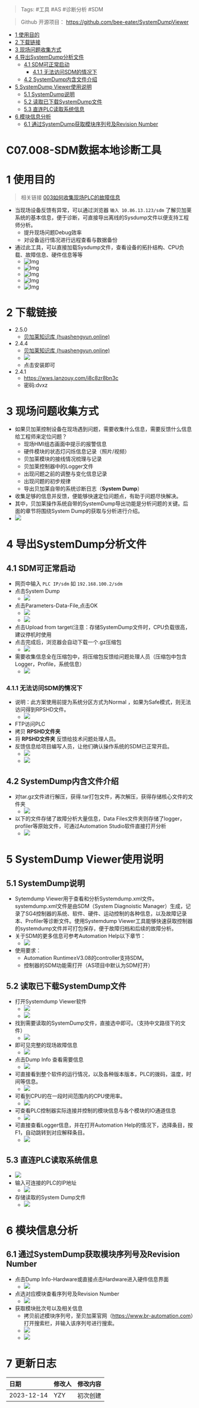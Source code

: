 > Tags: #工具 #AS #诊断分析 #SDM

> Github 开源项目： https://github.com/bee-eater/SystemDumpViewer

- [1 使用目的](#1%20%E4%BD%BF%E7%94%A8%E7%9B%AE%E7%9A%84)
- [2 下载链接](#2%20%E4%B8%8B%E8%BD%BD%E9%93%BE%E6%8E%A5)
- [3 现场问题收集方式](#3%20%E7%8E%B0%E5%9C%BA%E9%97%AE%E9%A2%98%E6%94%B6%E9%9B%86%E6%96%B9%E5%BC%8F)
- [4 导出SystemDump分析文件](#4%20%E5%AF%BC%E5%87%BASystemDump%E5%88%86%E6%9E%90%E6%96%87%E4%BB%B6)
	- [4.1 SDM可正常启动](#4.1%20SDM%E5%8F%AF%E6%AD%A3%E5%B8%B8%E5%90%AF%E5%8A%A8)
		- [4.1.1 无法访问SDM的情况下](#4.1.1%20%E6%97%A0%E6%B3%95%E8%AE%BF%E9%97%AESDM%E7%9A%84%E6%83%85%E5%86%B5%E4%B8%8B)
	- [4.2 SystemDump内含文件介绍](#4.2%20SystemDump%E5%86%85%E5%90%AB%E6%96%87%E4%BB%B6%E4%BB%8B%E7%BB%8D)
- [5 SystemDump Viewer使用说明](#5%20SystemDump%20Viewer%E4%BD%BF%E7%94%A8%E8%AF%B4%E6%98%8E)
	- [5.1 SystemDump说明](#5.1%20SystemDump%E8%AF%B4%E6%98%8E)
	- [5.2 读取已下载SystemDump文件](#5.2%20%E8%AF%BB%E5%8F%96%E5%B7%B2%E4%B8%8B%E8%BD%BDSystemDump%E6%96%87%E4%BB%B6)
	- [5.3 直连PLC读取系统信息](#5.3%20%E7%9B%B4%E8%BF%9EPLC%E8%AF%BB%E5%8F%96%E7%B3%BB%E7%BB%9F%E4%BF%A1%E6%81%AF)
- [6 模块信息分析](#6%20%E6%A8%A1%E5%9D%97%E4%BF%A1%E6%81%AF%E5%88%86%E6%9E%90)
	- [6.1 通过SystemDump获取模块序列号及Revision Number](#6.1%20%E9%80%9A%E8%BF%87SystemDump%E8%8E%B7%E5%8F%96%E6%A8%A1%E5%9D%97%E5%BA%8F%E5%88%97%E5%8F%B7%E5%8F%8ARevision%20Number)

# C07.008-SDM数据本地诊断工具

# 1 使用目的

> 相关链接 [003如何收集现场PLC的故障信息](../C04_现场维运/003如何收集现场PLC的故障信息.md)

- 当现场设备反馈有异常，可以通过浏览器 `输入 10.86.13.123/sdm` 了解贝加莱系统的基本信息，便于诊断，可直接导出离线的Sysdump文件以便支持工程师分析。
    - 提升现场问题Debug效率
    - 对设备运行情况进行远程查看与数据备份
- 通过此工具，可以直接加载Sysdump文件，查看设备的拓扑结构、CPU负载、故障信息、硬件信息等等
    - ![Img](FILES/008SDM数据本地诊断工具/img-20220524171717.png)
    - ![Img](FILES/008SDM数据本地诊断工具/img-20220524171815.png)
    - ![Img](FILES/008SDM数据本地诊断工具/img-20220524171844.png)
    - ![Img](FILES/008SDM数据本地诊断工具/img-20220524171916.png)
    - ![Img](FILES/008SDM数据本地诊断工具/img-20220524171952.png)

# 2 下载链接

- 2.5.0
    - [贝加莱知识库 (huashengyun.online)](https://brtechs.huashengyun.online/index.php?mod=bjl&do=file&gid=19#group&do=file&gid=19&fid=2851)
- 2.4.4
    - [贝加莱知识库 (huashengyun.online)](https://brtechs.huashengyun.online/index.php?mod=bjl&do=file&gid=19#group&do=file&gid=19&fid=2851)
    - ![](FILES/008SDM数据本地诊断工具/image-20221122162823315.png)
    - 点击安装即可
- 2.4.1
    - https://wws.lanzouy.com/i8c8zr8bn3c
    - 密码:dvxz

# 3 现场问题收集方式

- 如果贝加莱控制设备在现场遇到问题，需要收集什么信息，需要反馈什么信息给工程师来定位问题？
    - 现场HMI组态画面中提示的报警信息
    - 硬件模块的状态灯闪烁信息记录（照片/视频）
    - 贝加莱模块的接线情况梳理与记录
    - 贝加莱控制器中的Logger文件
    - 出现问题之前的调整与变化信息记录
    - 出现问题的初步规律
    - 导出贝加莱自带的系统诊断日志（**System Dump**）
- 收集足够的信息并反馈，便能够快速定位问题点，有助于问题尽快解决。
- 其中，贝加莱操作系统自带的SystemDump导出功能是分析问题的关键。后面的章节将围绕System Dump的获取与分析进行介绍。
- ![](FILES/008SDM数据本地诊断工具/7a0ad16c6e6a98237907c28938be31bb.png)

# 4 导出SystemDump分析文件

## 4.1 SDM可正常启动

- 网页中输入 `PLC IP/sdm` 如 `192.168.100.2/sdm`
- 点击System Dump
    - ![](FILES/008SDM数据本地诊断工具/fb0410110c6cf7fd445e7d33bae4e12d.png)
- 点击Parameters-Data-File,点击OK
    - ![](FILES/008SDM数据本地诊断工具/f1d9f60b9eaeef9a4a6293611c518602.png)
    - ![](FILES/008SDM数据本地诊断工具/9a3c055953bf3892cb30d81bddab4c2d.png)
- 点击Upload from target(注意：存储SystemDump文件时，CPU负载很高，建议停机时使用
- 点击完成后，浏览器会自动下载一个.gz压缩包
    - ![](FILES/008SDM数据本地诊断工具/8d8808cf12d62346d4d2f5b4520b3966.png)
- 需要收集信息全在压缩包中，将压缩包反馈给问题处理人员（压缩包中包含Logger，Profile，系统信息）
    - ![](FILES/008SDM数据本地诊断工具/9391678379c1693c6516fdb26db8d46d.png)

### 4.1.1 无法访问SDM的情况下

- 说明：此方案使用前提为系统分区方式为Normal ，如果为Safe模式，则无法访问得到RPSHD文件。
    - ![](FILES/008SDM数据本地诊断工具/fe762ba32f854bf004c7971c41e7feb9.png)
- FTP访问PLC
- 拷贝 **RPSHD文件夹**
- 将 **RPSHD文件夹** 反馈给技术问题处理人员。
- 反馈信息给项目编写人员，让他们确认操作系统的SDM已正常开启。
    - ![](FILES/008SDM数据本地诊断工具/2582e80302401a25e6832f2e44be5115.png)
    - ![](FILES/008SDM数据本地诊断工具/59115bfaef22e82bde9fbacad9ba0b2e.png)

## 4.2 SystemDump内含文件介绍

- 对tar.gz文件进行解压，获得.tar打包文件，再次解压，获得存储核心文件的文件夹
    - ![](FILES/008SDM数据本地诊断工具/bd84966a592ab926fddb70d989df5f72.png)
- 以下的文件存储了故障分析大量信息，Data Files文件夹则存储了logger，profiler等原始文件，可通过Automation Studio软件直接打开分析
    - ![](FILES/008SDM数据本地诊断工具/0c38696adeec901a72706347c9104b40.png)

# 5 SystemDump Viewer使用说明

## 5.1 SystemDump说明

- Sytemdump Viewer用于查看和分析Systemdump.xml文件。systemdump.xml文件是由SDM（System Diagnoistic Manager）生成，记录了SG4控制器的系统、软件、硬件、运动控制的各种信息，以及故障记录本、Profiler等诊断文件。使用Systemdump Viewer工具能够快速获取控制器的systemdump文件并可打包保存，便于故障归档和后续的故障分析。
- 关于SDM的更多信息可参考Automation Help以下章节：
    - ![](FILES/008SDM数据本地诊断工具/67f7b81621dac227bf3feca8cd97da4a.png)
- 使用要求：
    - Automation Runtime≥V3.08的controller支持SDM。
    - 控制器的SDM功能需打开（AS项目中默认为SDM打开）

## 5.2 读取已下载SystemDump文件

- 打开Systemdump Viewer软件
    - ![](FILES/008SDM数据本地诊断工具/0d44b27e7f3248a82b03299a43cfded3.png)
    - ![](FILES/008SDM数据本地诊断工具/420864932e816c4a6160412d52b8d8e8.png)
- 找到需要读取的SystemDump文件，直接选中即可。（支持中文路径下的文件）
    - ![](FILES/008SDM数据本地诊断工具/c1bc7568651badf1cd1835a005f14229.png)
- 即可见完整的现场故障信息
    - ![](FILES/008SDM数据本地诊断工具/1cfd055a82872fd5faa24ee41f8d8790.png)
- 点击Dump Info 查看需要信息
    - ![](FILES/008SDM数据本地诊断工具/ba833d4399b71786e548409721c381c7.png)
- 可直接看到整个软件的运行情况，以及各种版本版本，PLC的拨码，温度，时间等信息。
    - ![](FILES/008SDM数据本地诊断工具/bcc56c30d0651225c248ef8617ce0f36.png)
- 可看到CPU的在一段时间范围内的CPU使用率。
    - ![](FILES/008SDM数据本地诊断工具/2b4148e4bf1c5095f710cdf5f8202a51.png)
- 可查看PLC控制器实际连接并控制的模块信息与各个模块的IO通道信息
    - ![](FILES/008SDM数据本地诊断工具/1072d53adc125ed633a0f91032b978bf.png)
- 可直接查看Logger信息，并在打开Automation Help的情况下，选择条目，按F1，自动跳转到对应解释条目。
    - ![](FILES/008SDM数据本地诊断工具/bf6081cabe6abd756a5a40bde0687d80.png)

## 5.3 直连PLC读取系统信息

- ![](FILES/008SDM数据本地诊断工具/d736c70c6dd800276bcc4b0a19087d3d.png)
- 输入可连接的PLC的IP地址
    - ![](FILES/008SDM数据本地诊断工具/dcf67e2574708164acc35b2a320961fc.png)
- 存储读取的System Dump文件
    - ![](FILES/008SDM数据本地诊断工具/3e4270e3e527fbd990ef42bcf497de76.png)

# 6 模块信息分析

## 6.1 通过SystemDump获取模块序列号及Revision Number

- 点击Dump Info-Hardware或直接点击Hardware进入硬件信息界面
   - ![](FILES/008SDM数据本地诊断工具/594142d689949bd9a5f05e88aae5e253.png)
- 点选对应模块查看序列号及Revision Number
    - ![](FILES/008SDM数据本地诊断工具/56234a9394802d3f385a3230fe674204.png)
- 获取模块批次号以及相关信息
   - 拷贝前述模块序列号，至贝加莱官网（<https://www.br-automation.com>）打开搜索栏，并输入该序列号进行搜索。
    - ![](FILES/008SDM数据本地诊断工具/979708a3fe78a26a4566e728daa3625b.png)
    - ![](FILES/008SDM数据本地诊断工具/348ffc39082abb3e6bcec0a8a6285ccd.png)

# 7 更新日志

| 日期         | 修改人 | 修改内容 |
| :--------- | :-- | :--- |
| 2023-12-14 | YZY | 初次创建 |
